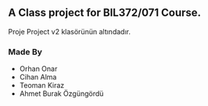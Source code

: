 ## A Class project for BIL372/071 Course.

Proje Project v2 klasörünün altındadır.


### Made By
* Orhan Onar
* Cihan Alma
* Teoman Kiraz
* Ahmet Burak Özgüngördü
